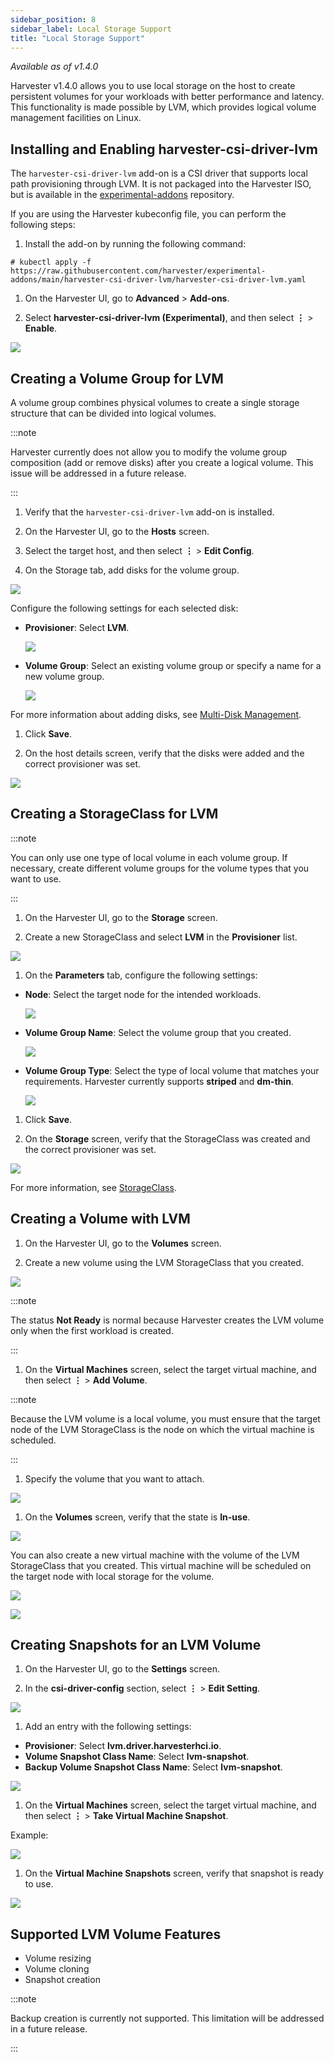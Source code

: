 ```yaml
---
sidebar_position: 8
sidebar_label: Local Storage Support
title: "Local Storage Support"
---
```


<head>
  <link rel="canonical" href="https://docs.harvesterhci.io/v1.4/advanced/addons/lvm-local-storage"/>
</head>

_Available as of v1.4.0_

Harvester v1.4.0 allows you to use local storage on the host to create persistent volumes for your workloads with better performance and latency. This functionality is made possible by LVM, which provides logical volume management facilities on Linux.

## Installing and Enabling harvester-csi-driver-lvm

The `harvester-csi-driver-lvm` add-on is a CSI driver that supports local path provisioning through LVM. It is not packaged into the Harvester ISO, but is available in the [experimental-addons](https://github.com/harvester/experimental-addons) repository.

If you are using the Harvester kubeconfig file, you can perform the following steps:

1. Install the add-on by running the following command:

```
# kubectl apply -f https://raw.githubusercontent.com/harvester/experimental-addons/main/harvester-csi-driver-lvm/harvester-csi-driver-lvm.yaml
```

1. On the Harvester UI, go to **Advanced** > **Add-ons**.

1. Select **harvester-csi-driver-lvm (Experimental)**, and then select **⋮** > **Enable**.

  ![](/img/v1.4/csi-driver-lvm/enable-lvm-addon.png)

## Creating a Volume Group for LVM

A volume group combines physical volumes to create a single storage structure that can be divided into logical volumes.

:::note

Harvester currently does not allow you to modify the volume group composition (add or remove disks) after you create a logical volume. This issue will be addressed in a future release.

:::

1. Verify that the `harvester-csi-driver-lvm` add-on is installed.

1. On the Harvester UI, go to the **Hosts** screen.

1. Select the target host, and then select **⋮** > **Edit Config**.

1. On the Storage tab, add disks for the volume group.

  ![](/img/v1.4/csi-driver-lvm/add-disk-to-vg-01.png)

  Configure the following settings for each selected disk:

  - **Provisioner**: Select **LVM**.

    ![](/img/v1.4/csi-driver-lvm/add-disk-to-vg-02.png)

  - **Volume Group**: Select an existing volume group or specify a name for a new volume group.

    ![](/img/v1.4/csi-driver-lvm/add-disk-to-vg-03.png)

  For more information about adding disks, see [Multi-Disk Management](../../host/#multi-disk-management).

1. Click **Save**.

1. On the host details screen, verify that the disks were added and the correct provisioner was set.

  ![](/img/v1.4/csi-driver-lvm/add-disk-to-vg-04.png)

## Creating a StorageClass for LVM

:::note

You can only use one type of local volume in each volume group. If necessary, create different volume groups for the volume types that you want to use.

:::

1. On the Harvester UI, go to the **Storage** screen.

1. Create a new StorageClass and select **LVM** in the **Provisioner** list.

  ![](/img/v1.4/csi-driver-lvm/create-lvm-sc-01.png)

1. On the **Parameters** tab, configure the following settings:

  - **Node**: Select the target node for the intended workloads. 
  
    ![](/img/v1.4/csi-driver-lvm/create-lvm-sc-02.png)

  - **Volume Group Name**: Select the volume group that you created.

    ![](/img/v1.4/csi-driver-lvm/create-lvm-sc-03.png)

  - **Volume Group Type**: Select the type of local volume that matches your requirements. Harvester currently supports **striped** and **dm-thin**.

    ![](/img/v1.4/csi-driver-lvm/create-lvm-sc-04.png)

1. Click **Save**.

1. On the **Storage** screen, verify that the StorageClass was created and the correct provisioner was set.

  ![](/img/v1.4/csi-driver-lvm/create-lvm-sc-05.png)

For more information, see [StorageClass](../storageclass.md).

## Creating a Volume with LVM

1. On the Harvester UI, go to the **Volumes** screen.

1. Create a new volume using the LVM StorageClass that you created.

  ![](/img/v1.4/csi-driver-lvm/create-lvm-volume-01.png)

  :::note

  The status **Not Ready** is normal because Harvester creates the LVM volume only when the first workload is created.

  :::

1. On the **Virtual Machines** screen, select the target virtual machine, and then select **⋮** > **Add Volume**.

  :::note

  Because the LVM volume is a local volume, you must ensure that the target node of the LVM StorageClass is the node on which the virtual machine is scheduled.

  :::

1. Specify the volume that you want to attach.

  ![](/img/v1.4/csi-driver-lvm/attach-lvm-volume-01.png)

1. On the **Volumes** screen, verify that the state is **In-use**.

  ![](/img/v1.4/csi-driver-lvm/attach-lvm-volume-02.png)

You can also create a new virtual machine with the volume of the LVM StorageClass that you created. This virtual machine will be scheduled on the target node with local storage for the volume.

![](/img/v1.4/csi-driver-lvm/create-vm-with-lvm-volume-01.png)

![](/img/v1.4/csi-driver-lvm/create-vm-with-lvm-volume-02.png)

## Creating Snapshots for an LVM Volume

1. On the Harvester UI, go to the **Settings** screen.

1. In the **csi-driver-config** section, select **⋮** > **Edit Setting**.

  ![](/img/v1.4/csi-driver-lvm/update-csi-driver-config-01.png)

1. Add an entry with the following settings:

  - **Provisioner**: Select **lvm.driver.harvesterhci.io**.
  - **Volume Snapshot Class Name**: Select **lvm-snapshot**.
  - **Backup Volume Snapshot Class Name**: Select **lvm-snapshot**.

  ![](/img/v1.4/csi-driver-lvm/update-csi-driver-config-02.png)

1. On the **Virtual Machines** screen, select the target virtual machine, and then select **⋮** > **Take Virtual Machine Snapshot**.

  Example:

  ![](/img/v1.4/csi-driver-lvm/vm-take-snapshot-with-lvm-01.png)

1. On the **Virtual Machine Snapshots** screen, verify that snapshot is ready to use.

  ![](/img/v1.4/csi-driver-lvm/vm-take-snapshot-with-lvm-02.png)

## Supported LVM Volume Features

- Volume resizing
- Volume cloning
- Snapshot creation

:::note

Backup creation is currently not supported. This limitation will be addressed in a future release.

:::
